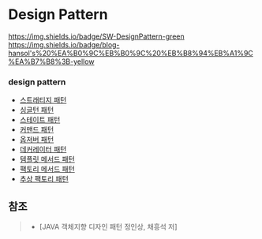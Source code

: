 # Design Pattern

https://img.shields.io/badge/SW-DesignPattern-green
https://img.shields.io/badge/blog-hansol's%20%EA%B0%9C%EB%B0%9C%20%EB%B8%94%EB%A1%9C%EA%B7%B8%3B-yellow

### design pattern 
* [스트래티지 패턴](https://mentalk94.github.io/designpattern/2020/06/11/StrategyPattern.html)
* [싱글턴 패턴](https://mentalk94.github.io/designpattern/2020/06/10/SingletonPattern.html)
* [스테이트 패턴](https://mentalk94.github.io/designpattern/2020/06/10/StatePattern.html)
* [커맨드 패턴](https://mentalk94.github.io/designpattern/2020/06/15/CommandPattern.html)
* [옵저버 패턴](https://mentalk94.github.io/designpattern/2020/06/21/ObserverPattern.html)
* [데커레이터 패턴]()
* [템플릿 메서드 패턴](https://mentalk94.github.io/designpattern/2020/06/12/TemplateMethodPattern.html)
* [팩토리 메서드 패턴]()
* [추상 팩토리 패턴]()

## 참조
> - [JAVA 객체지향 디자인 패턴 정인상, 채흥석 저]